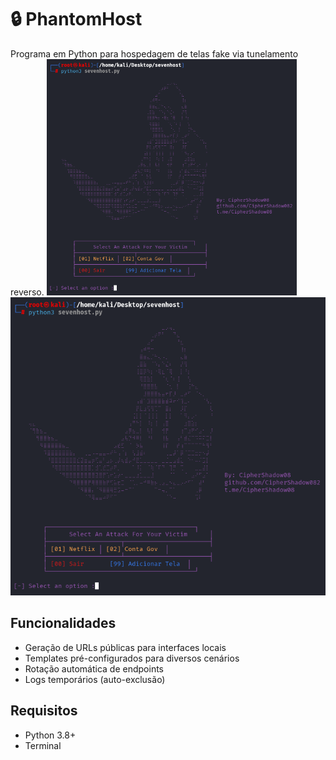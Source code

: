 # 🔒 PhantomHost

Programa em Python para hospedagem de telas fake via tunelamento reverso.
<img src="seven7.png" width="400">
![SevenHost Interface](seven7.png)

## Funcionalidades
- Geração de URLs públicas para interfaces locais
- Templates pré-configurados para diversos cenários
- Rotação automática de endpoints
- Logs temporários (auto-exclusão)

## Requisitos
- Python 3.8+
- Terminal
